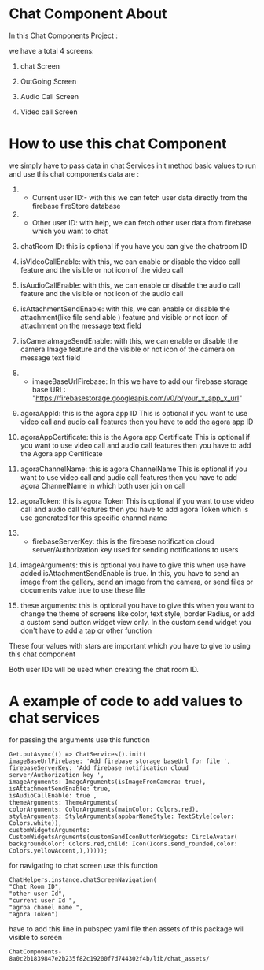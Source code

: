 # Chat Component About

In this Chat Components Project :

we have a total 4 screens:

1. chat Screen
  
2. OutGoing Screen

3. Audio Call Screen

4. Video call Screen

# How to use this chat Component

we simply have to pass data in chat Services init method basic values to run and use this chat 
components data are :

1. * Current user ID:- with this we can fetch user data directly from the firebase fireStore
      database

2. * Other user ID: with help, we can fetch other user data from firebase which you want to chat

3. chatRoom ID: this is optional if you have you can give the chatroom ID

4. isVideoCallEnable: with this, we can enable or disable the video call feature and the visible or
   not icon of the video call

5. isAudioCallEnable: with this, we can enable or disable the audio call feature and the visible or
   not icon of the audio call

6. isAttachmentSendEnable: with this, we can enable or disable the attachment(like file send able )
   feature and visible or not icon of attachment on the message text field

7. isCameraImageSendEnable: with this, we can enable or disable the camera Image feature and the
   visible or not icon of the camera on message text field

8. * imageBaseUrlFirebase: In this we have to add our firebase storage base
      URL: "https://firebasestorage.googleapis.com/v0/b/your_x_app_x_url"

9. agoraAppId: this is the agora app ID This is optional if you want to use video call and audio
   call features then you have to add the agora app ID

10. agoraAppCertificate: this is the Agora app Certificate This is optional if you want to use video
    call and audio call features then you have to add the Agora app Certificate

11. agoraChannelName: this is agora ChannelName This is optional if you want to use video call and
    audio call features then you have to add agora ChannelName in which both user join on call

12. agoraToken: this is agora Token This is optional if you want to use video call and audio call
    features then you have to add agora Token which is use generated for this specific channel name

13. * firebaseServerKey: this is the firebase notification cloud server/Authorization key used for
      sending notifications to users

14. imageArguments: this is optional you have to give this when use have added
    isAttachmentSendEnable is true. In this, you have to send an image from the gallery, send an
    image from the camera, or send files or documents value true to use these file

15. these arguments: this is optional you have to give this when you want to change the theme of
    screens like color, text style, border Radius, or add a custom send button widget view only. In
    the custom send widget you don't have to add a tap or other function

These four values with stars are important which you have to give to using this chat component

Both user IDs will be used when creating the chat room ID.

# A example of code to add values to chat services

for passing the arguments use this function 
``` 
Get.putAsync(() => ChatServices().init(
imageBaseUrlFirebase: 'Add firebase storage baseUrl for file ',
firebaseServerKey: 'Add firebase notification cloud server/Authorization key ',
imageArguments: ImageArguments(isImageFromCamera: true),
isAttachmentSendEnable: true,
isAudioCallEnable: true ,
themeArguments: ThemeArguments(
colorArguments: ColorArguments(mainColor: Colors.red),
styleArguments: StyleArguments(appbarNameStyle: TextStyle(color: Colors.white)),
customWidgetsArguments: CustomWidgetsArguments(customSendIconButtonWidgets: CircleAvatar(
backgroundColor: Colors.red,child: Icon(Icons.send_rounded,color: Colors.yellowAccent,),)))));
```

for navigating to chat screen use this function 
``` 
ChatHelpers.instance.chatScreenNavigation(
"Chat Room ID",
"other user Id",
"current user Id ",
"agroa chanel name ",
"agora Token")
``` 

have to add this line in pubspec yaml file then assets of this package will visible to screen
```
ChatComponents-8a0c2b1839847e2b235f82c19200f7d744302f4b/lib/chat_assets/
```
